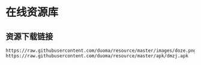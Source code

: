 # 在线资源库

## 资源下载链接
```
https://raw.githubusercontent.com/duoma/resource/master/images/doze.png
https://raw.githubusercontent.com/duoma/resource/master/apk/dmzj.apk
```
